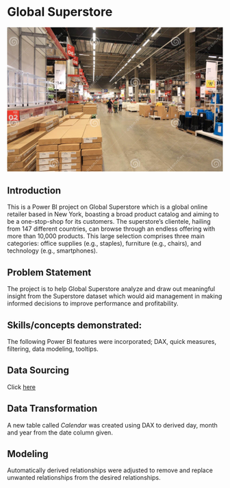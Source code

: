 # Global Superstore

![](superstore1.jpg)

## Introduction

This is a Power BI project on Global Superstore which is a global online retailer based in New York, boasting a broad product catalog and aiming to be a one-stop-shop for its customers. The superstore’s clientele, hailing from 147 different countries, can browse through an endless offering with more than 10,000 products. This large selection comprises three main categories: office supplies (e.g., staples), furniture (e.g., chairs), and technology (e.g., smartphones).

## Problem Statement

The project is to help Global Superstore analyze and draw out meaningful insight from the Superstore dataset which would aid management in making informed decisions to improve performance and profitability.

## Skills/concepts demonstrated:

The following Power BI features were incorporated;
DAX, quick measures, filtering, data modeling, tooltips.

## Data Sourcing

Click [here](https://docs.google.com/spreadsheets/d/1nxESpFzWjlGDMGDVLH69xmDzIl9l6OEq/edit#gid=633280281)

## Data Transformation

A new table called _Calendar_  was created using DAX to derived day, month and year from the date column given.

## Modeling

Automatically derived relationships were adjusted to remove and replace unwanted relationships from the desired relationships.

![]()
